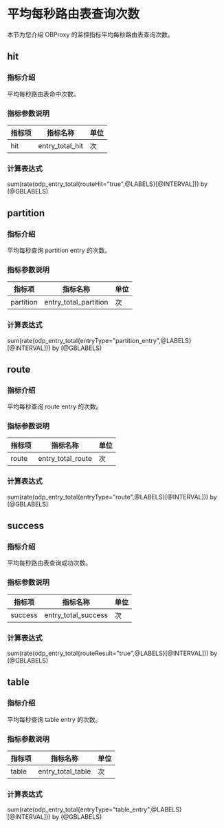 # 平均每秒路由表查询次数

本节为您介绍 OBProxy 的监控指标平均每秒路由表查询次数。

## hit

### 指标介绍

平均每秒路由表命中次数。

### 指标参数说明

| **指标项** |    **指标名称**     | **单位** |
|---------|-----------------|--------|
| hit     | entry_total_hit | 次      |

### 计算表达式

sum(rate(odp_entry_total{routeHit="true",@LABELS}[@INTERVAL])) by (@GBLABELS)

## partition

### 指标介绍

平均每秒查询 partition entry 的次数。

### 指标参数说明

|  **指标项**  |       **指标名称**        | **单位** |
|-----------|-----------------------|--------|
| partition | entry_total_partition | 次      |

### 计算表达式

sum(rate(odp_entry_total{entryType="partition_entry",@LABELS}[@INTERVAL])) by (@GBLABELS)

## route

### 指标介绍

平均每秒查询 route entry 的次数。

### 指标参数说明

| **指标项** |     **指标名称**      | **单位** |
|---------|-------------------|--------|
| route   | entry_total_route | 次      |

### 计算表达式

sum(rate(odp_entry_total{entryType="route",@LABELS}[@INTERVAL])) by (@GBLABELS)

## success

### 指标介绍

平均每秒路由表查询成功次数。

### 指标参数说明

| **指标项** |      **指标名称**       | **单位** |
|---------|---------------------|--------|
| success | entry_total_success | 次      |

### 计算表达式

sum(rate(odp_entry_total{routeResult="true",@LABELS}[@INTERVAL])) by (@GBLABELS)

## table

### 指标介绍

平均每秒查询 table entry 的次数。

### 指标参数说明

| **指标项** |     **指标名称**      | **单位** |
|---------|-------------------|--------|
| table   | entry_total_table | 次      |

### 计算表达式

sum(rate(odp_entry_total{entryType="table_entry",@LABELS}[@INTERVAL])) by (@GBLABELS)
